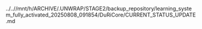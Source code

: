 ../..//mnt/h/ARCHIVE/.UNWRAP/STAGE2/backup_repository/learning_system_fully_activated_20250808_091854/DuRiCore/CURRENT_STATUS_UPDATE.md